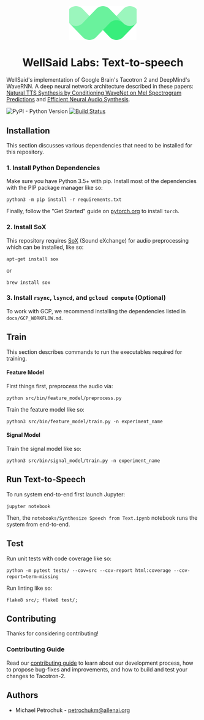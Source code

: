 
<p align="center"><img width="35%" src="logo.png" /></p>

<h1 align="center">WellSaid Labs: Text-to-speech</h3>

WellSaid's implementation of Google Brain's Tacotron 2 and DeepMind's WaveRNN. A deep neural network
architecture described in these papers:
[Natural TTS Synthesis by Conditioning WaveNet on Mel Spectrogram Predictions](https://arxiv.org/pdf/1712.05884.pdf) and [Efficient Neural Audio Synthesis](https://arxiv.org/abs/1802.08435).

![PyPI - Python Version](https://img.shields.io/badge/python-3.5%2C%203.6-blue.svg)
[![Build Status](https://travis-ci.com/AI2Incubator/Tacotron-2.svg?token=xKbC739Gn2ssU4AStE7z&branch=master)](https://travis-ci.com/AI2Incubator/Tacotron-2)

## Installation

This section discusses various dependencies that need to be installed for this repository.

### 1. Install Python Dependencies

Make sure you have Python 3.5+ with pip. Install most of the dependencies with the PIP package
manager like so:

    python3 -m pip install -r requirements.txt

Finally, follow the "Get Started" guide on [pytorch.org](pytorch.org) to install ``torch``.

### 2. Install SoX

This repository requires [SoX](http://sox.sourceforge.net/) (Sound eXchange) for audio preprocessing
which can be installed, like so:

    apt-get install sox

or

    brew install sox

### 3. Install ``rsync``, ``lsyncd``, and ``gcloud compute`` (Optional)

To work with GCP, we recommend installing the dependencies listed in ``docs/GCP_WORKFLOW.md``.

## Train

This section describes commands to run the executables required for training.

#### Feature Model

First things first, preprocess the audio via:

    python src/bin/feature_model/preprocess.py

Train the feature model like so:

    python3 src/bin/feature_model/train.py -n experiment_name

#### Signal Model

Train the signal model like so:

    python3 src/bin/signal_model/train.py -n experiment_name

## Run Text-to-Speech

To run system end-to-end first launch Jupyter:

    jupyter notebook

Then, the ``notebooks/Synthesize Speech from Text.ipynb`` notebook runs the system from end-to-end.

## Test

Run unit tests with code coverage like so:

    python -m pytest tests/ --cov=src --cov-report html:coverage --cov-report=term-missing

Run linting like so:

    flake8 src/; flake8 test/;

## Contributing

Thanks for considering contributing!

### Contributing Guide

Read our
[contributing guide](https://github.com/AI2Incubator/Tacotron-2/blob/master/docs/CONTRIBUTING.md)
to learn about our development process, how to propose bug-fixes and improvements, and how to build
and test your changes to Tacotron-2.

## Authors

* Michael Petrochuk - petrochukm@allenai.org
